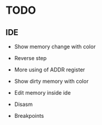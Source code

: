# TODO

## IDE
- Show memory change with color
- Reverse step

- More using of ADDR register
- Show dirty memory with color
- Edit memory inside ide
- Disasm
- Breakpoints
